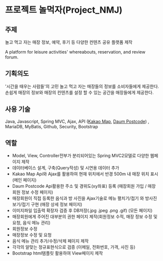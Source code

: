 # 프로젝트 놀먹자(Project_NMJ)

## 주제
  놀고 먹고 자는 매장 정보, 예약, 후기 등 다양한 컨텐츠 공유 플랫폼 제작
  
  A platform for leisure activities' whereabouts, reservation, and review forum.
  
## 기획의도
  '시간을 때우는 사람들'의 고민 놀고 먹고 자는 매장들의 정보를 소비자들에게 제공한다.<br>
  손쉽게 매장의 정보와 매장의 컨텐츠를 설정 할 수 있는 공간을 매장들에게 제공한다.
  
## 사용 기술
 Java, 
 Javascript, 
 Spring MVC, 
 Ajax, 
 API ([Kakao Map](https://apis.map.kakao.com/web), [Daum Postcode](http://postcode.map.daum.net/guide)) , 
 MariaDB, 
 MyBatis, 
 Github, 
 Security, 
 Bootstrap
 
## 역할
 
 - Model, View, Controller전부가 분리되어있는 Spring MVC2모델로 다양한 웹페이지 제작
 - 데이터베이스 설계, 구축(Query작성) 및 시연용 데이터 추가
 - Kakao Map Api와 Ajax를 활용하여 현재 위치에서 반경 500m 내 매장 위치 표시 (메인 페이지)
 - Daum Postcode Api활용한 주소 및 경위도(xy좌표) 등록 (매장회원 가입 / 매장회원 정보 수정 페이지)
 - 매장회원이 직접 등록한 음식과 방 사진을 Ajax기술로 메뉴 펼치기/접기 와 방사진 보기/접기 구현 (매장 상세 정보 페이지)
 - 이미지파일 입출력 확장자 검증 후 DB저장(.jpg .jpeg .png .gif) (모든 페이지)
 - 매장회원에게 주어진 대부분의 권한 페이지 제작(회원정보 수적, 매장 정보 수정 및 요청, 음식 메뉴 관리)
  - 회원정보 수정
  - 매장정보 수정 및 요청
  - 음식 메뉴 관리 추가/수정/삭제 페이지 제작
  - 각각의 알맞는 정규표현식으로 검증 (이메일, 전화번호, 가격, 사진 등)
 - Bootstrap html템플릿 활용하여 View페이지 제작
